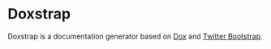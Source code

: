 Doxstrap
========

Doxstrap is a documentation generator based on [Dox](https://github.com/visionmedia/dox) and [Twitter Bootstrap](http://twitter.github.com/bootstrap/).
